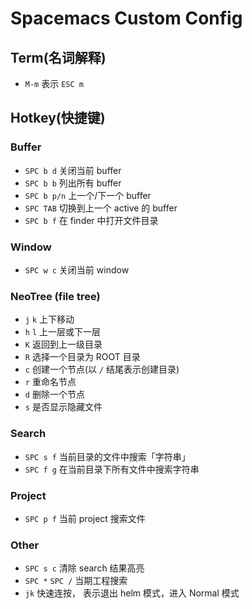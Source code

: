 # Spacemacs Custom Config

## Term(名词解释)

* `M-m` 表示 `ESC m`

## Hotkey(快捷键)

### Buffer

* `SPC b d` 关闭当前 buffer
* `SPC b b` 列出所有 buffer
* `SPC b p/n` 上一个/下一个 buffer
* `SPC TAB` 切换到上一个 active 的 buffer
* `SPC b f` 在 finder 中打开文件目录

### Window

* `SPC w c` 关闭当前 window

### NeoTree (file tree)

* `j` `k` 上下移动
* `h` `l` 上一层或下一层
* `K` 返回到上一级目录
* `R` 选择一个目录为 ROOT 目录
* `c` 创建一个节点(以 `/` 结尾表示创建目录)
* `r` 重命名节点
* `d` 删除一个节点
* `s` 是否显示隐藏文件

### Search

* `SPC s f` 当前目录的文件中搜索「字符串」
* `SPC f g` 在当前目录下所有文件中搜索字符串

### Project

* `SPC p f` 当前 project 搜索文件

### Other

* `SPC s c` 清除 search 结果高亮
* `SPC *` `SPC /` 当期工程搜索
* `jk` 快速连按， 表示退出 helm 模式，进入 Normal 模式
